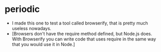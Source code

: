 # periodic

- I made this one to test a tool called browserify, that is pretty much useless nowadays.
- [Browsers don't have the require method defined, but Node.js does. With Browserify you can write code that uses require in the same way that you would use it in Node.] 
